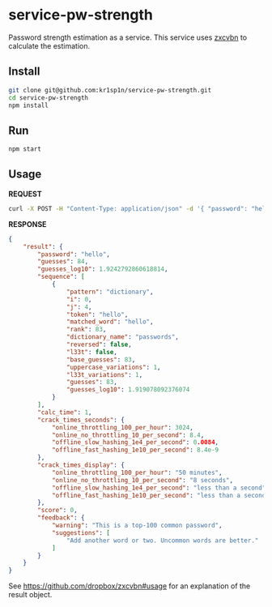 # service-pw-strength
Password strength estimation as a service.
This service uses [zxcvbn] to calculate the estimation.

## Install

```bash
git clone git@github.com:kr1sp1n/service-pw-strength.git
cd service-pw-strength
npm install
```

## Run

```bash
npm start
```

## Usage

__REQUEST__
```bash
curl -X POST -H "Content-Type: application/json" -d '{ "password": "hello" }' http://localhost:3000/password_strength
```

__RESPONSE__
```json
{
    "result": {
        "password": "hello",
        "guesses": 84,
        "guesses_log10": 1.9242792860618814,
        "sequence": [
            {
                "pattern": "dictionary",
                "i": 0,
                "j": 4,
                "token": "hello",
                "matched_word": "hello",
                "rank": 83,
                "dictionary_name": "passwords",
                "reversed": false,
                "l33t": false,
                "base_guesses": 83,
                "uppercase_variations": 1,
                "l33t_variations": 1,
                "guesses": 83,
                "guesses_log10": 1.919078092376074
            }
        ],
        "calc_time": 1,
        "crack_times_seconds": {
            "online_throttling_100_per_hour": 3024,
            "online_no_throttling_10_per_second": 8.4,
            "offline_slow_hashing_1e4_per_second": 0.0084,
            "offline_fast_hashing_1e10_per_second": 8.4e-9
        },
        "crack_times_display": {
            "online_throttling_100_per_hour": "50 minutes",
            "online_no_throttling_10_per_second": "8 seconds",
            "offline_slow_hashing_1e4_per_second": "less than a second",
            "offline_fast_hashing_1e10_per_second": "less than a second"
        },
        "score": 0,
        "feedback": {
            "warning": "This is a top-100 common password",
            "suggestions": [
                "Add another word or two. Uncommon words are better."
            ]
        }
    }
}
```

See https://github.com/dropbox/zxcvbn#usage for an explanation of the result object.


[zxcvbn]: https://github.com/dropbox/zxcvbn
